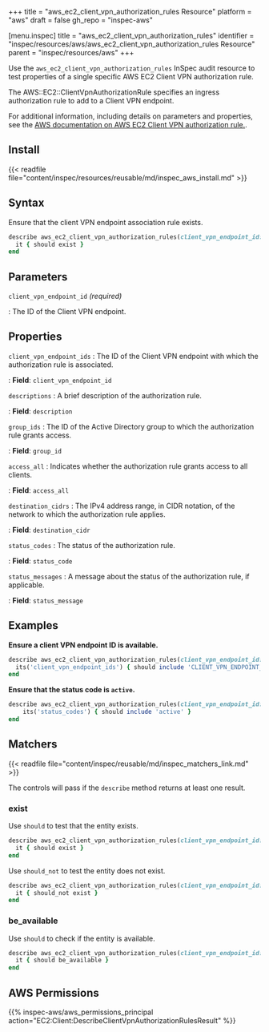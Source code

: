 +++
title = "aws_ec2_client_vpn_authorization_rules Resource"
platform = "aws"
draft = false
gh_repo = "inspec-aws"

[menu.inspec]
title = "aws_ec2_client_vpn_authorization_rules"
identifier = "inspec/resources/aws/aws_ec2_client_vpn_authorization_rules Resource"
parent = "inspec/resources/aws"
+++

Use the `aws_ec2_client_vpn_authorization_rules` InSpec audit resource to test properties of a single specific AWS EC2 Client VPN authorization rule.

The AWS::EC2::ClientVpnAuthorizationRule specifies an ingress authorization rule to add to a Client VPN endpoint.

For additional information, including details on parameters and properties, see the [AWS documentation on AWS EC2 Client VPN authorization rule.](https://docs.aws.amazon.com/AWSCloudFormation/latest/UserGuide/aws-resource-ec2-clientvpnauthorizationrule.html).

## Install

{{< readfile file="content/inspec/resources/reusable/md/inspec_aws_install.md" >}}

## Syntax

Ensure that the client VPN endpoint association rule exists.

```ruby
describe aws_ec2_client_vpn_authorization_rules(client_vpn_endpoint_id: "CLIENT_VPN_ENDPOINT_ID") do
  it { should exist }
end
```

## Parameters

`client_vpn_endpoint_id` _(required)_

: The ID of the Client VPN endpoint.

## Properties

`client_vpn_endpoint_ids`
: The ID of the Client VPN endpoint with which the authorization rule is associated.

: **Field**: `client_vpn_endpoint_id`

`descriptions`
: A brief description of the authorization rule.

: **Field**: `description`

`group_ids`
: The ID of the Active Directory group to which the authorization rule grants access.

: **Field**: `group_id`

`access_all`
: Indicates whether the authorization rule grants access to all clients.

: **Field**: `access_all`

`destination_cidrs`
: The IPv4 address range, in CIDR notation, of the network to which the authorization rule applies.

: **Field**: `destination_cidr`

`status_codes`
: The status of the authorization rule.

: **Field**: `status_code`

`status_messages`
: A message about the status of the authorization rule, if applicable.

: **Field**: `status_message`

## Examples

**Ensure a client VPN endpoint ID is available.**

```ruby
describe aws_ec2_client_vpn_authorization_rules(client_vpn_endpoint_id: "CLIENT_VPN_ENDPOINT_ID", group_id: "GROUP_ID") do
  its('client_vpn_endpoint_ids') { should include 'CLIENT_VPN_ENDPOINT_ID' }
end
```

**Ensure that the status code is `active`.**

```ruby
describe aws_ec2_client_vpn_authorization_rules(client_vpn_endpoint_id: "CLIENT_VPN_ENDPOINT_ID", group_id: "GROUP_ID") do
    its('status_codes') { should include 'active' }
end
```

## Matchers

{{< readfile file="content/inspec/reusable/md/inspec_matchers_link.md" >}}

The controls will pass if the `describe` method returns at least one result.

### exist

Use `should` to test that the entity exists.

```ruby
describe aws_ec2_client_vpn_authorization_rules(client_vpn_endpoint_id: "CLIENT_VPN_ENDPOINT_ID", group_id: "GROUP_ID") do
  it { should exist }
end
```

Use `should_not` to test the entity does not exist.

```ruby
describe aws_ec2_client_vpn_authorization_rules(client_vpn_endpoint_id: "CLIENT_VPN_ENDPOINT_ID", group_id: "GROUP_ID") do
  it { should_not exist }
end
```

### be_available

Use `should` to check if the entity is available.

```ruby
describe aws_ec2_client_vpn_authorization_rules(client_vpn_endpoint_id: "CLIENT_VPN_ENDPOINT_ID", group_id: "GROUP_ID") do
  it { should be_available }
end
```

## AWS Permissions

{{% inspec-aws/aws_permissions_principal action="EC2:Client:DescribeClientVpnAuthorizationRulesResult" %}}
